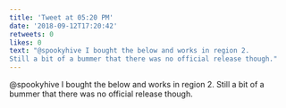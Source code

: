 ```yaml
---
title: 'Tweet at 05:20 PM'
date: '2018-09-12T17:20:42'
retweets: 0
likes: 0
text: "@spookyhive I bought the below and works in region 2.
Still a bit of a bummer that there was no official release though."
---
```

@spookyhive I bought the below and works in region 2.
Still a bit of a bummer that there was no official release though.